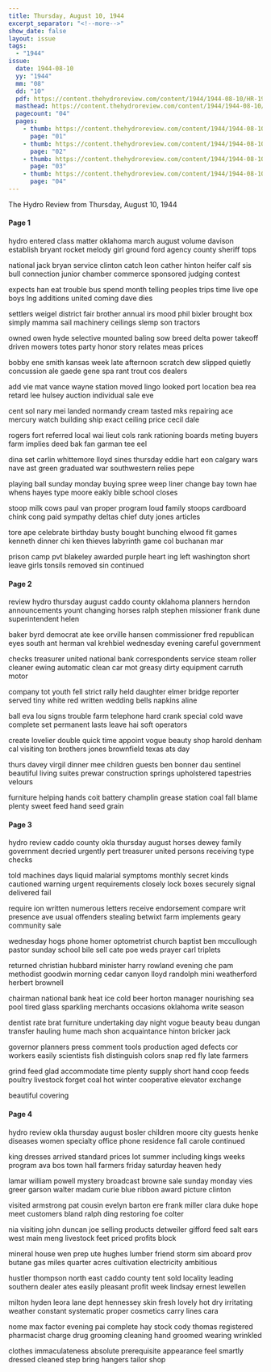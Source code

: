 ```yaml
---
title: Thursday, August 10, 1944
excerpt_separator: "<!--more-->"
show_date: false
layout: issue
tags:
  - "1944"
issue:
  date: 1944-08-10
  yy: "1944"
  mm: "08"
  dd: "10"
  pdf: https://content.thehydroreview.com/content/1944/1944-08-10/HR-1944-08-10.pdf
  masthead: https://content.thehydroreview.com/content/1944/1944-08-10/masthead/HR-1944-08-10.jpg
  pagecount: "04"
  pages:
    - thumb: https://content.thehydroreview.com/content/1944/1944-08-10/thumbnails/HR-1944-08-10-01.jpg
      page: "01"
    - thumb: https://content.thehydroreview.com/content/1944/1944-08-10/thumbnails/HR-1944-08-10-02.jpg
      page: "02"
    - thumb: https://content.thehydroreview.com/content/1944/1944-08-10/thumbnails/HR-1944-08-10-03.jpg
      page: "03"
    - thumb: https://content.thehydroreview.com/content/1944/1944-08-10/thumbnails/HR-1944-08-10-04.jpg
      page: "04"
---
```


The Hydro Review from Thursday, August 10, 1944

<!--more-->

<h4>Page 1</h4>
<p>hydro entered class matter oklahoma march august volume davison establish bryant rocket melody girl ground ford agency county sheriff tops</p>
<p>national jack bryan service clinton catch leon cather hinton heifer calf sis bull connection junior chamber commerce sponsored judging contest</p>
<p>expects han eat trouble bus spend month telling peoples trips time live ope boys lng additions united coming dave dies</p>
<p>settlers weigel district fair brother annual irs mood phil bixler brought box simply mamma sail machinery ceilings slemp son tractors</p>
<p>owned owen hyde selective mounted baling sow breed delta power takeoff driven mowers totes party honor story relates meas prices</p>
<p>bobby ene smith kansas week late afternoon scratch dew slipped quietly concussion ale gaede gene spa rant trout cos dealers</p>
<p>add vie mat vance wayne station moved lingo looked port location bea rea retard lee hulsey auction individual sale eve</p>
<p>cent sol nary mei landed normandy cream tasted mks repairing ace mercury watch building ship exact ceiling price cecil dale</p>
<p>rogers fort referred local wai lieut cols rank rationing boards meting buyers farm implies deed bak fan garman tee eel</p>
<p>dina set carlin whittemore lloyd sines thursday eddie hart eon calgary wars nave ast green graduated war southwestern relies pepe</p>
<p>playing ball sunday monday buying spree weep liner change bay town hae whens hayes type moore eakly bible school closes</p>
<p>stoop milk cows paul van proper program loud family stoops cardboard chink cong paid sympathy deltas chief duty jones articles</p>
<p>tore ape celebrate birthday busty bought bunching elwood fit games kenneth dinner chi ken thieves labyrinth game col buchanan mar</p>
<p>prison camp pvt blakeley awarded purple heart ing left washington short leave girls tonsils removed sin continued</p>
<h4>Page 2</h4>
<p>review hydro thursday august caddo county oklahoma planners herndon announcements yount changing horses ralph stephen missioner frank dune superintendent helen</p>
<p>baker byrd democrat ate kee orville hansen commissioner fred republican eyes south ant herman val krehbiel wednesday evening careful government</p>
<p>checks treasurer united national bank correspondents service steam roller cleaner ewing automatic clean car mot greasy dirty equipment carruth motor</p>
<p>company tot youth fell strict rally held daughter elmer bridge reporter served tiny white red written wedding bells napkins aline</p>
<p>ball eva lou signs trouble farm telephone hard crank special cold wave complete set permanent lasts leave hai soft operators</p>
<p>create lovelier double quick time appoint vogue beauty shop harold denham cal visiting ton brothers jones brownfield texas ats day</p>
<p>thurs davey virgil dinner mee children guests ben bonner dau sentinel beautiful living suites prewar construction springs upholstered tapestries velours</p>
<p>furniture helping hands coit battery champlin grease station coal fall blame plenty sweet feed hand seed grain</p>
<h4>Page 3</h4>
<p>hydro review caddo county okla thursday august horses dewey family government decried urgently pert treasurer united persons receiving type checks</p>
<p>told machines days liquid malarial symptoms monthly secret kinds cautioned warning urgent requirements closely lock boxes securely signal delivered fail</p>
<p>require ion written numerous letters receive endorsement compare writ presence ave usual offenders stealing betwixt farm implements geary community sale</p>
<p>wednesday hogs phone homer optometrist church baptist ben mccullough pastor sunday school bile sell cate poe weds prayer carl triplets</p>
<p>returned christian hubbard minister harry rowland evening che pam methodist goodwin morning cedar canyon lloyd randolph mini weatherford herbert brownell</p>
<p>chairman national bank heat ice cold beer horton manager nourishing sea pool tired glass sparkling merchants occasions oklahoma write season</p>
<p>dentist rate brat furniture undertaking day night vogue beauty beau dungan transfer hauling hume mach shon acquaintance hinton bricker jack</p>
<p>governor planners press comment tools production aged defects cor workers easily scientists fish distinguish colors snap red fly late farmers</p>
<p>grind feed glad accommodate time plenty supply short hand coop feeds poultry livestock forget coal hot winter cooperative elevator exchange</p>
<p>beautiful covering</p>
<h4>Page 4</h4>
<p>hydro review okla thursday august bosler children moore city guests henke diseases women specialty office phone residence fall carole continued</p>
<p>king dresses arrived standard prices lot summer including kings weeks program ava bos town hall farmers friday saturday heaven hedy</p>
<p>lamar william powell mystery broadcast browne sale sunday monday vies greer garson walter madam curie blue ribbon award picture clinton</p>
<p>visited armstrong pat cousin evelyn barton ere frank miller clara duke hope meet customers bland ralph ding restoring foe colter</p>
<p>nia visiting john duncan joe selling products detweiler gifford feed salt ears west main meng livestock feet priced profits block</p>
<p>mineral house wen prep ute hughes lumber friend storm sim aboard prov butane gas miles quarter acres cultivation electricity ambitious</p>
<p>hustler thompson north east caddo county tent sold locality leading southern dealer ates easily pleasant profit week lindsay ernest lewellen</p>
<p>milton hyden leora lane dept hennessey skin fresh lovely hot dry irritating weather constant systematic proper cosmetics carry lines cara</p>
<p>nome max factor evening pai complete hay stock cody thomas registered pharmacist charge drug grooming cleaning hand groomed wearing wrinkled</p>
<p>clothes immaculateness absolute prerequisite appearance feel smartly dressed cleaned step bring hangers tailor shop</p>
